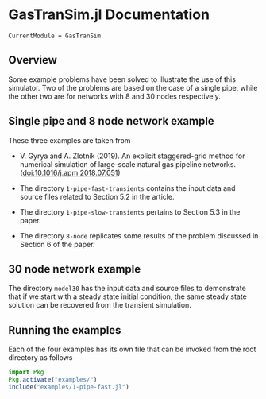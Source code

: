# GasTranSim.jl Documentation

```@meta
CurrentModule = GasTranSim
```

## Overview

Some example problems have been solved to illustrate the use of this simulator.  Two of the problems are based on the case of a single pipe, while the other two  are for  networks with 8 and 30 nodes respectively.

## Single pipe and 8 node network example

These three examples are taken from 
* V. Gyrya and A. Zlotnik (2019). An explicit staggered-grid method for numerical simulation of large-scale natural gas pipeline networks. ([doi:10.1016/j.apm.2018.07.051](https://doi.org/10.1016/j.apm.2018.07.051))


- The directory `1-pipe-fast-transients` contains the input data and source files related to Section 5.2 in the article.

- The directory `1-pipe-slow-transients` pertains to Section 5.3 in the paper.

- The directory `8-node` replicates some results of the problem discussed in Section 6 of the paper.


## 30 node network example

The directory  `model30` has the input data and source files to demonstrate that if we start with a steady state initial condition,  the same steady state solution can be recovered from the transient simulation.

## Running the examples

Each of the four examples has its own file that can be invoked from the root directory as follows 
```julia
import Pkg 
Pkg.activate("examples/")
include("examples/1-pipe-fast.jl")
```







